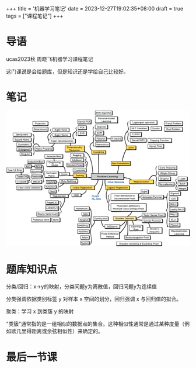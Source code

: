 +++
title = '机器学习笔记'
date = 2023-12-27T19:02:35+08:00
draft = true
tags = ["课程笔记"]
+++

# 导语

ucas2023秋 周晓飞机器学习课程笔记

这门课说是会给题库，但是知识还是学给自己比较好。

# 笔记

![1704273253086](机器学习笔记/1704273253086.png)

# 题库知识点

分类/回归：x->y的映射，分类问题y为离散值，回归问题y为连续值

分类强调依据类别标签 y 对样本 x 空间的划分，回归强调 x 与回归值的拟合。

聚类：学习 x 到类簇 y 的映射

"类簇"通常指的是一组相似的数据点的集合。这种相似性通常是通过某种度量（例如欧几里得距离或余弦相似性）来确定的。

# 最后一节课
